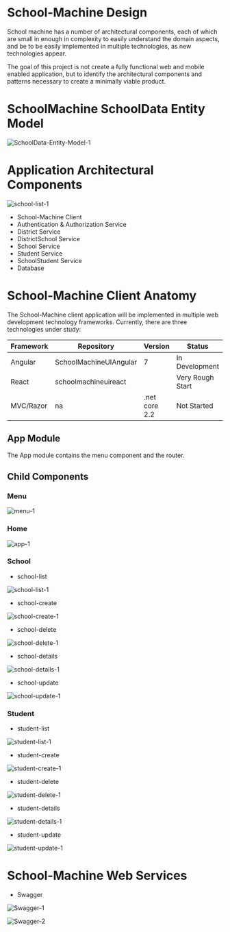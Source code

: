 # School-Machine Design

School machine has a number of architectural components, each of which are small in enough in complexity to easily understand the domain aspects, and be to be easily implemented in multiple technologies, as new technologies appear.

The goal of this project is not create a fully functional web and mobile enabled application, but to identify the architectural components and patterns necessary to create a minimally viable product.

# SchoolMachine SchoolData Entity Model

![SchoolData-Entity-Model-1](Architecture/SchoolMachineEntityModel_00001.png)

# Application Architectural Components

![school-list-1](Architecture/Application/ApplicationComponents_00001.png)

* School-Machine Client
* Authentication & Authorization Service
* District Service
* DistrictSchool Service
* School Service
* Student Service
* SchoolStudent Service
* Database

# School-Machine Client Anatomy

The School-Machine client application will be implemented in multiple web development technology frameworks.  Currently, there are three technologies under study:

  | Framework  |  Repository | Version  | Status  |   |
|---|---|---|---|---|
|  Angular |  SchoolMachineUIAngular | 7  |  In Development |   |
|  React | schoolmachineuireact  |   | Very Rough Start  |   |
|  MVC/Razor |  na |  .net core 2.2 | Not Started  |   |
  

## App Module

The App module contains the menu component and the router.

## Child Components

### Menu

![menu-1](MockUp/Components/Menu/SchoolMachine_Menu_0001.png)

### Home

![app-1](MockUp/Components/Home/SchoolMachine_Home_0001.png)

### School

* school-list

![school-list-1](MockUp/Components/School/school-list/SchoolMachine_school-list_0001.png)

* school-create

![school-create-1](MockUp/Components/School/school-create/SchoolMachine_school-create_0001.png)

* school-delete

![school-delete-1](MockUp/Components/School/school-delete/SchoolMachine_school-delete_0001.png)

* school-details

![school-details-1](MockUp/Components/School/school-details/SchoolMachine_school-details_0001.png)

* school-update

![school-update-1](MockUp/Components/School/school-update/SchoolMachine_school-update_0001.png)

### Student

* student-list

![student-list-1](MockUp/Components/Student/student-list/SchoolMachine_student-list_0001.png)

* student-create

![student-create-1](MockUp/Components/Student/student-create/SchoolMachine_student-create_0001.png)

* student-delete

![student-delete-1](MockUp/Components/Student/student-delete/SchoolMachine_student-delete_0001.png)

* student-details

![student-details-1](MockUp/Components/Student/student-details/SchoolMachine_student-details_0001.png)

* student-update

![student-update-1](MockUp/Components/Student/student-update/SchoolMachine_student-update_0001.png)

# School-Machine Web Services

* Swagger

![Swagger-1](Architecture/Application/Services/SchoolMachine_SwaggerServices_0001.png)

![Swagger-2](Architecture/Application/Services/SchoolMachine_SwaggerServices_0002.png)